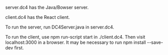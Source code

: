 server.dc4 has the Java/Bowser server.

client.dc4 has the React client.  

To run the server, run DC4Server.java in server.dc4.  

To run the client, use npm run-script start in ./client.dc4.  Then visit localhost:3000 in a browser.  It may be necessary to run npm install --save-dev first.  

